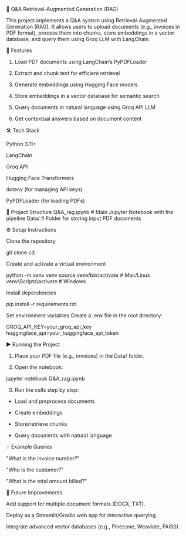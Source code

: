 

📘 Q&A Retrieval-Augmented Generation (RAG)

This project implements a Q&A system using Retrieval-Augmented Generation (RAG).
It allows users to upload documents (e.g., invoices in PDF format), process them into chunks, store embeddings in a vector database, and query them using Groq LLM with LangChain.

🚀 Features

1. Load PDF documents using LangChain’s PyPDFLoader

2. Extract and chunk text for efficient retrieval

3. Generate embeddings using Hugging Face models

4. Store embeddings in a vector database for semantic search

5. Query documents in natural language using Groq API LLM

6. Get contextual answers based on document content

🛠️ Tech Stack

Python 3.11+

LangChain

Groq API

Hugging Face Transformers

dotenv (for managing API keys)

PyPDFLoader (for loading PDFs)

📂 Project Structure
Q&A_rag.ipynb     # Main Jupyter Notebook with the pipeline
Data/             # Folder for storing input PDF documents

⚙️ Setup Instructions

Clone the repository

git clone <your-repo-url>
cd <repo-folder>


Create and activate a virtual environment

python -m venv venv
source venv/bin/activate   # Mac/Linux
venv\Scripts\activate      # Windows


Install dependencies

pip install -r requirements.txt


Set environment variables
Create a .env file in the root directory:

GROQ_API_KEY=your_groq_api_key
huggingface_api=your_huggingface_api_token

▶️ Running the Project

1. Place your PDF file (e.g., invoices) in the Data/ folder.

2. Open the notebook:

jupyter notebook Q&A_rag.ipynb


3. Run the cells step by step:

* Load and preprocess documents

* Create embeddings

* Store/retrieve chunks

* Query documents with natural language

💡 Example Queries

"What is the invoice number?"

"Who is the customer?"

"What is the total amount billed?"

📌 Future Improvements

Add support for multiple document formats (DOCX, TXT).

Deploy as a Streamlit/Gradio web app for interactive querying.

Integrate advanced vector databases (e.g., Pinecone, Weaviate, FAISS).
